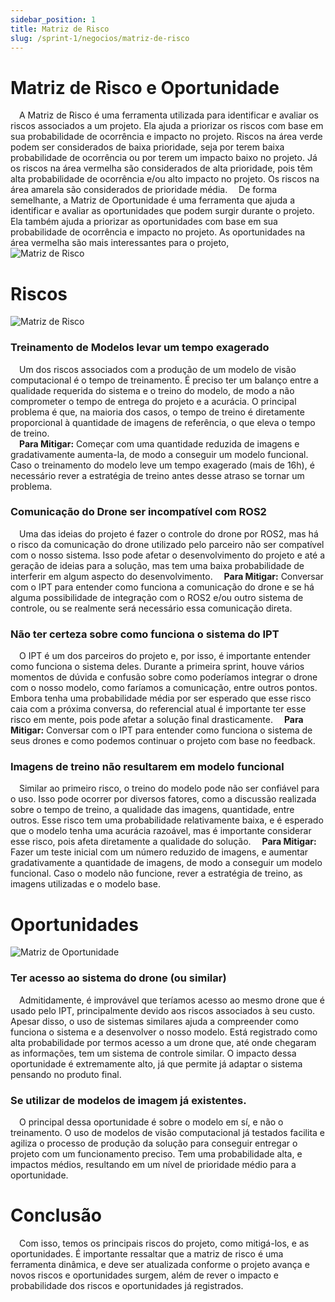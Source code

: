 ```yaml
---
sidebar_position: 1
title: Matriz de Risco
slug: /sprint-1/negocios/matriz-de-risco
---
```

# Matriz de Risco e Oportunidade
&emsp;A Matriz de Risco é uma ferramenta utilizada para identificar e avaliar os riscos associados a um projeto. Ela ajuda a priorizar os riscos com base em sua probabilidade de ocorrência e impacto no projeto. Riscos na área verde podem ser considerados de baixa prioridade, seja por terem baixa probabilidade de ocorrência ou por terem um impacto baixo no projeto. Já os riscos na área vermelha são considerados de alta prioridade, pois têm alta probabilidade de ocorrência e/ou alto impacto no projeto. Os riscos na área amarela são considerados de prioridade média.
&emsp;De forma semelhante, a Matriz de Oportunidade é uma ferramenta que ajuda a identificar e avaliar as oportunidades que podem surgir durante o projeto. Ela também ajuda a priorizar as oportunidades com base em sua probabilidade de ocorrência e impacto no projeto. As oportunidades na área vermelha são mais interessantes para o projeto, 
<br />
![Matriz de Risco](/img/matrizRisco14bis.png)

# Riscos

![Matriz de Risco](/img/matRis.png)

### Treinamento de Modelos levar um tempo exagerado

&emsp;Um dos riscos associados com a produção de um modelo de visão computacional é o tempo de treinamento. É preciso ter um balanço entre a qualidade requerida do sistema e o treino do modelo, de modo a não comprometer o tempo de entrega do projeto e a acurácia. O principal problema é que, na maioria dos casos, o tempo de treino é diretamente proporcional à quantidade de imagens de referência, o que eleva o tempo de treino.
<br>
&emsp;**Para Mitigar:** Começar com uma quantidade reduzida de imagens e gradativamente aumenta-la, de modo a conseguir um modelo funcional. Caso o treinamento do modelo leve um tempo exagerado (mais de 16h), é necessário rever a estratégia de treino antes desse atraso se tornar um problema.

### Comunicação do Drone ser incompatível com ROS2

&emsp;Uma das ideias do projeto é fazer o controle do drone por ROS2, mas há o risco da comunicação do drone utilizado pelo parceiro não ser compatível com o nosso sistema. Isso pode afetar o desenvolvimento do projeto e até a geração de ideias para a solução, mas tem uma baixa probabilidade de interferir em algum aspecto do desenvolvimento.
&emsp;**Para Mitigar:** Conversar com o IPT para entender como funciona a comunicação do drone e se há alguma possibilidade de integração com o ROS2 e/ou outro sistema de controle, ou se realmente será necessário essa comunicação direta.

### Não ter certeza sobre como funciona o sistema do IPT

&emsp;O IPT é um dos parceiros do projeto e, por isso, é importante entender como funciona o sistema deles. Durante a primeira sprint, houve vários momentos de dúvida e confusão sobre como poderíamos integrar o drone com o nosso modelo, como faríamos a comunicação, entre outros pontos. Embora tenha uma probabilidade média por ser esperado que esse risco caia com a próxima conversa, do referencial atual é importante ter esse risco em mente, pois pode afetar a solução final drasticamente.
&emsp;**Para Mitigar:** Conversar com o IPT para entender como funciona o sistema de seus drones e como podemos continuar o projeto com base no feedback.

### Imagens de treino não resultarem em modelo funcional

&emsp;Similar ao primeiro risco, o treino do modelo pode não ser confiável para o uso. Isso pode ocorrer por diversos fatores, como a discussão realizada sobre o tempo de treino, a qualidade das imagens, quantidade, entre outros. Esse risco tem uma probabilidade relativamente baixa, e é esperado que o modelo tenha uma acurácia razoável, mas é importante considerar esse risco, pois afeta diretamente a qualidade do solução.
&emsp;**Para Mitigar:** Fazer um teste inicial com um número reduzido de imagens, e aumentar gradativamente a quantidade de imagens, de modo a conseguir um modelo funcional. Caso o modelo não funcione, rever a estratégia de treino, as imagens utilizadas e o modelo base.

# Oportunidades

![Matriz de Oportunidade](/img/matOp.png)

### Ter acesso ao sistema do drone (ou similar)

&emsp;Admitidamente, é improvável que teríamos acesso ao mesmo drone que é usado pelo IPT, principalmente devido aos riscos associados à seu custo. Apesar disso, o uso de sistemas similares ajuda a compreender como funciona o sistema e a desenvolver o nosso modelo. Está registrado como alta probabilidade por termos acesso a um drone que, até onde chegaram as informações, tem um sistema de controle similar. O impacto dessa oportunidade é extremamente alto, já que permite já adaptar o sistema pensando no produto final.

### Se utilizar de modelos de imagem já existentes.

&emsp;O principal dessa oportunidade é sobre o modelo em sí, e não o treinamento. O uso de modelos de visão computacional já testados facilita e agiliza o processo de produção da solução para conseguir entregar o projeto com um funcionamento preciso. Tem uma probabilidade alta, e impactos médios, resultando em um nível de prioridade médio para a oportunidade.

# Conclusão

&emsp;Com isso, temos os principais riscos do projeto, como mitigá-los, e as oportunidades. É importante ressaltar que a matriz de risco é uma ferramenta dinâmica, e deve ser atualizada conforme o projeto avança e novos riscos e oportunidades surgem, além de rever o impacto e probabilidade dos riscos e oportunidades já registrados.